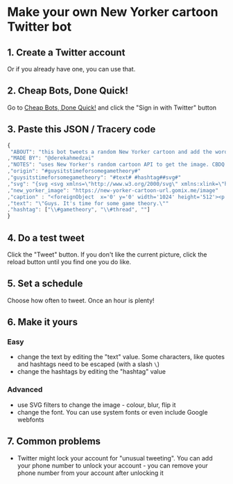 # Make your own New Yorker cartoon Twitter bot

## 1. Create a Twitter account

Or if you already have one, you can use that.

## 2. Cheap Bots, Done Quick!

Go to [Cheap Bots, Done Quick!](http://cheapbotsdonequick.com/) and click the "Sign in with Twitter" button

## 3. Paste this JSON / Tracery code
```javascript
{
 "ABOUT": "this bot tweets a random New Yorker cartoon and add the words 'Guys. It's time for some game theory' at the bottom."
,"MADE BY": "@derekahmedzai"
,"NOTES": "uses New Yorker's random cartoon API to get the image. CBDQ can't use that directly as it is JSON, so created a @Gomixme app to expose the image to CBDQ. The source for that is at https://gomix.com/#!/project/new-yorker-cartoon-url"
,"origin": "#guysitstimeforsomegametheory#"
,"guysitstimeforsomegametheory": "#text# #hashtag##svg#"
,"svg": "{svg <svg xmlns=\"http://www.w3.org/2000/svg\" xmlns:xlink=\"http://www.w3.org/1999/xlink\" version=\"1.1\" width=\"1024\" height=\"512\" style=\"position: relative; background: white;\"><image x=\"0\" y=\"0\" width=\"1024\" height=\"482\" xlink:href=\"#new_yorker_image#\" id=\"img\" />#caption#</svg>}"
,"new_yorker_image": "https://new-yorker-cartoon-url.gomix.me/image"
,"caption" : "<foreignObject  x='0' y='0' width='1024' height='512'><p xmlns=\"http://www.w3.org/1999/xhtml\"><p style='position: absolute; left: 0px; bottom: 10px; width: 1024px; line-height: 1; margin: 0; padding: 0; text-align: center; font-size:20px; font-weight: normal; color:rgba(0, 0, 0, 0.9); font-family:\"Georgia\"; font-style: italic;'>#text#</p></p></foreignObject>"
,"text": "\"Guys. It's time for some game theory.\""
,"hashtag": ["\\#gametheory", "\\#thread", ""]
}
```

## 4. Do a test tweet

Click the "Tweet" button. If you don't like the current picture, click the reload button until you find one you do like.

## 5. Set a schedule

Choose how often to tweet. Once an hour is plenty!

## 6. Make it yours

### Easy
* change the text by editing the "text" value. Some characters, like quotes and hashtags need to be escaped (with a slash `\`)
* change the hashtags by editing the "hashtag" value

### Advanced
* use SVG filters to change the image - colour, blur, flip it
* change the font. You can use system fonts or even include Google webfonts

## 7. Common problems

* Twitter might lock your account for "unusual tweeting". 
  You can add your phone number to unlock your account - you can remove your phone number from your account after unlocking it
